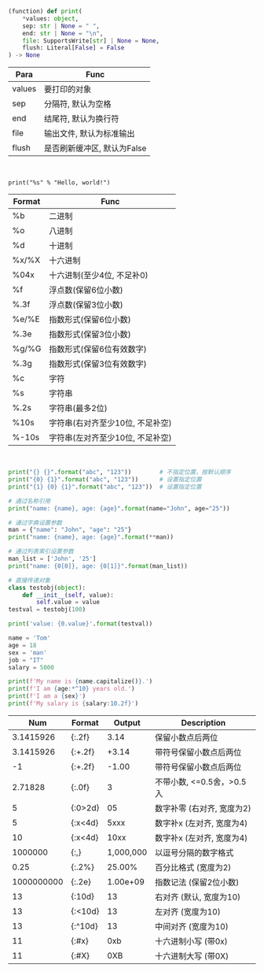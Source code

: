 ```python
(function) def print(
    *values: object,
    sep: str | None = " ",
    end: str | None = "\n",
    file: SupportsWrite[str] | None = None,
    flush: Literal[False] = False
) -> None
```

| Para   | Func                        |
| ------ | --------------------------- |
| values | 要打印的对象                |
| sep    | 分隔符, 默认为空格          |
| end    | 结尾符, 默认为换行符        |
| file   | 输出文件, 默认为标准输出    |
| flush  | 是否刷新缓冲区, 默认为False |

<br>

`print("%s" % "Hello, world!")`


| Format | Func                             |
| ------ | -------------------------------- |
| %b     | 二进制                           |
| %o     | 八进制                           |
| %d     | 十进制                           |
| %x/%X  | 十六进制                         |
| %04x   | 十六进制(至少4位, 不足补0)       |
| %f     | 浮点数(保留6位小数)              |
| %.3f   | 浮点数(保留3位小数)              |
| %e/%E  | 指数形式(保留6位小数)            |
| %.3e   | 指数形式(保留3位小数)            |
| %g/%G  | 指数形式(保留6位有效数字)        |
| %.3g   | 指数形式(保留3位有效数字)        |
| %c     | 字符                             |
| %s     | 字符串                           |
| %.2s   | 字符串(最多2位)                  |
| %10s   | 字符串(右对齐至少10位, 不足补空) |
| %-10s  | 字符串(左对齐至少10位, 不足补空) |

<br>

```python
print("{} {}".format("abc", "123"))        # 不指定位置，按默认顺序
print("{0} {1}".format("abc", "123"))      # 设置指定位置
print("{1} {0} {1}".format("abc", "123"))  # 设置指定位置

# 通过名称引用
print("name: {name}, age: {age}".format(name="John", age="25"))

# 通过字典设置参数
man = {"name": "John", "age": "25"}
print("name: {name}, age: {age}".format(**man))

# 通过列表索引设置参数
man_list = ['John', '25']
print("name: {0[0]}, age: {0[1]}".format(man_list))

# 直接传递对象
class testobj(object):
    def __init__(self, value):
        self.value = value
testval = testobj(100)

print('value: {0.value}'.format(testval))
```

```python
name = 'Tom'
age = 18
sex = 'man'
job = "IT"
salary = 5000

print(f'My name is {name.capitalize()}.')
print(f'I am {age:*^10} years old.')
print(f'I am a {sex}')
print(f'My salary is {salary:10.2f}')
```

| Num        | Format  | Output    | Description                |
| ---------- | ------- | --------- | -------------------------- |
| 3.1415926  | {:.2f}  | 3.14      | 保留小数点后两位           |
| 3.1415926  | {:+.2f} | +3.14     | 带符号保留小数点后两位     |
| -1         | {:+.2f} | -1.00     | 带符号保留小数点后两位     |
| 2.71828    | {:.0f}  | 3         | 不带小数, <=0.5舍，>0.5入  |
| 5          | {:0>2d} | 05        | 数字补零 (右对齐, 宽度为2) |
| 5          | {:x<4d} | 5xxx      | 数字补x (左对齐, 宽度为4)  |
| 10         | {:x<4d} | 10xx      | 数字补x (左对齐, 宽度为4)  |
| 1000000    | {:,}    | 1,000,000 | 以逗号分隔的数字格式       |
| 0.25       | {:.2%}  | 25.00%    | 百分比格式 (宽度为2)       |
| 1000000000 | {:.2e}  | 1.00e+09  | 指数记法 (保留2位小数)     |
| 13         | {:10d}  | 13        | 右对齐 (默认, 宽度为10)    |
| 13         | {:<10d} | 13        | 左对齐 (宽度为10)          |
| 13         | {:^10d} | 13        | 中间对齐 (宽度为10)        |
| 11         | {:#x}   | 0xb       | 十六进制小写 (带0x)        |
| 11         | {:#X}   | 0XB       | 十六进制大写 (带0X)        |